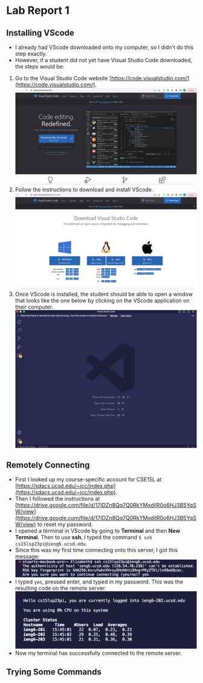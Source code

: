 # Lab Report 1

## Installing VScode
* I already had VScode downloaded onto my computer, so I didn't do this step exactly.
* However, if a student did not yet have Visual Studio Code downloaded, the steps would be:
1. Go to the Visual Studio Code website [https://code.visualstudio.com/](https://code.visualstudio.com/). ![Image](VScode1.png)
2. Follow the instructions to download and install VScode. ![Image](VScode2.png)
3. Once VScode is installed, the student should be able to open a window that looks like the one below by clicking on the VScode application on their computer. ![Image](installVScode.png) 


## Remotely Connecting 
* First I looked up my course-specific account for CSE15L at [https://sdacs.ucsd.edu/~icc/index.php](https://sdacs.ucsd.edu/~icc/index.php).
* Then I followed the instructions at [https://drive.google.com/file/d/17IDZn8Qq7Q0RkYMxdiIR0o6HJ3B5YqSW/view](https://drive.google.com/file/d/17IDZn8Qq7Q0RkYMxdiIR0o6HJ3B5YqSW/view) to reset my password.
* I opened a terminal in VScode by going to **Terminal** and then **New Terminal**. Then to use **ssh**, I typed the command `$ ssh cs15lsp23pi@ieng6.ucsd.edu`.
* Since this was my first time connecting onto this server, I got this message: ![Image](connect1.png)
* I typed `yes`, pressed enter, and typed in my password. This was the resulting code on the remote server: ![Image](connect2.png)
* Now my terminal has successfully connected to the remote server.

## Trying Some Commands


